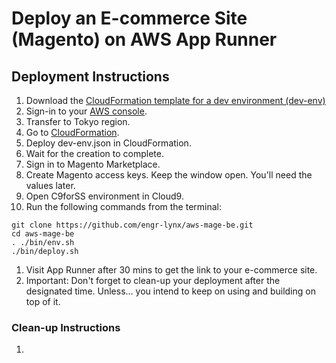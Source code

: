 # Deploy an E-commerce Site (Magento) on AWS App Runner

## Deployment Instructions

1. Download the [CloudFormation template for a dev environment (dev-env)](/files/dev-env)
1. Sign-in to your [AWS console](https://console.aws.amazon.com/).
1. Transfer to Tokyo region.
1. Go to [CloudFormation](https://ap-northeast-1.console.aws.amazon.com/cloudformation/home?region=ap-northeast-1).
1. Deploy dev-env.json in CloudFormation.
1. Wait for the creation to complete.
1. Sign in to Magento Marketplace.
1. Create Magento access keys. Keep the window open. You'll need the values later.
1. Open C9forSS environment in Cloud9.
1. Run the following commands from the terminal:
```
git clone https://github.com/engr-lynx/aws-mage-be.git
cd aws-mage-be
. ./bin/env.sh
./bin/deploy.sh
```
1. Visit App Runner after 30 mins to get the link to your e-commerce site.
1. Important: Don't forget to clean-up your deployment after the designated time. Unless... you intend to keep on using and building on top of it.

### Clean-up Instructions

1.
